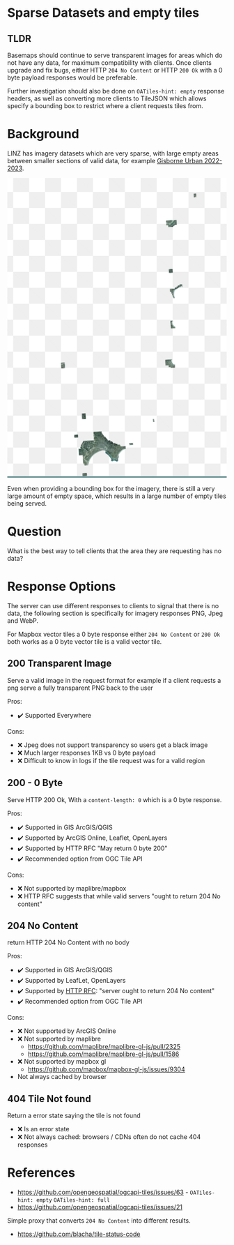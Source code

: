 # Sparse Datasets and empty tiles

## TLDR

Basemaps should continue to serve transparent images for areas which do not have any data, for maximum compatibility with clients. Once clients upgrade and fix bugs, either HTTP `204 No Content` or HTTP `200 Ok` with a 0 byte payload responses would be preferable.

Further investigation should also be done on `OATiles-hint: empty` response headers, as well as converting more clients to TileJSON which allows specify a bounding box to restrict where a client requests tiles from.

# Background

LINZ has imagery datasets which are very sparse, with large empty areas between smaller sections of valid data, for example [Gisborne Urban 2022-2023](https://basemaps.linz.govt.nz/?i=gisborne-2022-2023-0.1m).

[![Gisborne 2023](./static/2023-06-26-gisborne-2023.png)](https://basemaps.linz.govt.nz/?i=gisborne-2022-2023-0.1m)

Even when providing a bounding box for the imagery, there is still a very large amount of empty space, which results in a large number of empty tiles being served.

# Question

What is the best way to tell clients that the area they are requesting has no data?

# Response Options

The server can use different responses to clients to signal that there is no data, the following section is specifically for imagery responses PNG, Jpeg and WebP.

For Mapbox vector tiles a 0 byte response either `204 No Content` or `200 Ok` both works as a 0 byte vector tile is a valid vector tile.

## 200 Transparent Image

Serve a valid image in the request format for example if a client requests a png serve a fully transparent PNG back to the user

Pros:

- ✔️ Supported Everywhere

Cons:

- ❌ Jpeg does not support transparency so users get a black image
- ❌ Much larger responses 1KB vs 0 byte payload
- ❌ Difficult to know in logs if the tile request was for a valid region

## 200 - 0 Byte

Serve HTTP 200 Ok, With a `content-length: 0` which is a 0 byte response.

Pros:

- ✔️ Supported in GIS ArcGIS/QGIS
- ✔️ Supported by ArcGIS Online, Leaflet, OpenLayers
- ✔️ Supported by HTTP RFC "May return 0 byte 200"
- ✔️ Recommended option from OGC Tile API

Cons:

- ❌ Not supported by maplibre/mapbox
- ❌ HTTP RFC suggests that while valid servers "ought to return 204 No content"

## 204 No Content

return HTTP 204 No Content with no body

Pros:

- ✔️ Supported in GIS ArcGIS/QGIS
- ✔️ Supported by LeafLet, OpenLayers
- ✔️ Supported by [HTTP RFC](https://www.rfc-editor.org/rfc/rfc9110.html#name-200-ok):  "server ought to return 204 No content"
- ✔️ Recommended option from OGC Tile API

Cons:

- ❌ Not supported by ArcGIS Online
- ❌ Not supported by maplibre
  - https://github.com/maplibre/maplibre-gl-js/pull/2325
  - https://github.com/maplibre/maplibre-gl-js/pull/1586
- ❌ Not supported by mapbox gl
  - https://github.com/mapbox/mapbox-gl-js/issues/9304
- Not always cached by browser

## 404 Tile Not found

Return a error state saying the tile is not found

- ❌ Is an error state
- ❌ Not always cached: browsers / CDNs often do not cache 404 responses

# References

- https://github.com/opengeospatial/ogcapi-tiles/issues/63 - `OATiles-hint: empty` `OATiles-hint: full`
- https://github.com/opengeospatial/ogcapi-tiles/issues/21

Simple proxy that converts `204 No Content` into different results.

- https://github.com/blacha/tile-status-code
